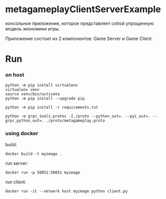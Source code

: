 metagameplayClientServerExample
===
консольное приложение, которое представляет собой упрощенную модель экономики игры.

Приложение состоит из 2 компонентов: Game Server и Game Client.

# Run
### on host
```
python -m pip install virtualenv
virtualenv venv
source venv/bin/activate
python -m pip install --upgrade pip

python -m pip install -r requirements.txt

python -m grpc_tools.protoc -I./proto --python_out=. --pyi_out=. --grpc_python_out=. ./proto/metagameplay.proto

```
### using docker
build:
```
docker build -t myimage .
```

run server:
```
docker run -p 50051:50051 myimage
```

run client:
```
docker run -it --network host myimage python client.py
```
